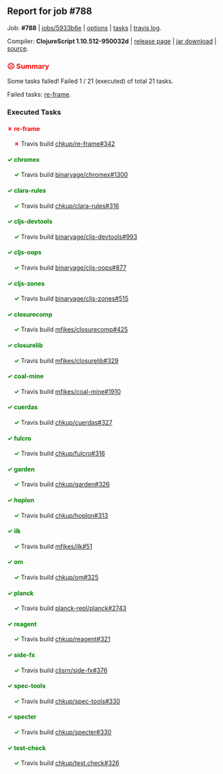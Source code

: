 ## Report for job #788

Job: **#788** | [jobs/5933b6e](https://github.com/cljs-oss/canary/commit/5933b6ee41a928ed484fb3b05a659982e8c80b81) | [options](options.edn) | [tasks](tasks.edn) | [travis log](https://travis-ci.org/cljs-oss/canary/builds/484569128).

Compiler: **ClojureScript 1.10.512-950032d** | [release page](https://github.com/cljs-oss/canary/releases/tag/r1.10.512-950032d) | [jar download](https://github.com/cljs-oss/canary/releases/download/r1.10.512-950032d/clojurescript-1.10.512-950032d.jar) | [source](https://github.com/clojure/clojurescript/commit/950032dba300451835c4c7c2a0c1c74ca6d0b49a).

### <b style='color:red'>☹ Summary</b>

Some tasks failed! Failed 1 / 21 (executed) of total 21 tasks.

Failed tasks: [re-frame](#-re-frame).

### Executed Tasks

#### <b style='color:red'>&#x2717; re-frame</b>
&nbsp;&nbsp;&nbsp;&nbsp;<b style='color:red'>&#x2717;</b> Travis build [chkup/re-frame#342](https://travis-ci.org/chkup/re-frame/builds/484570871)<br>

#### <b style='color:green'>&#x2713; chromex</b>
&nbsp;&nbsp;&nbsp;&nbsp;<b style='color:green'>&#x2713;</b> Travis build [binaryage/chromex#1300](https://travis-ci.org/binaryage/chromex/builds/484570620)<br>

#### <b style='color:green'>&#x2713; clara-rules</b>
&nbsp;&nbsp;&nbsp;&nbsp;<b style='color:green'>&#x2713;</b> Travis build [chkup/clara-rules#316](https://travis-ci.org/chkup/clara-rules/builds/484570624)<br>

#### <b style='color:green'>&#x2713; cljs-devtools</b>
&nbsp;&nbsp;&nbsp;&nbsp;<b style='color:green'>&#x2713;</b> Travis build [binaryage/cljs-devtools#993](https://travis-ci.org/binaryage/cljs-devtools/builds/484570628)<br>

#### <b style='color:green'>&#x2713; cljs-oops</b>
&nbsp;&nbsp;&nbsp;&nbsp;<b style='color:green'>&#x2713;</b> Travis build [binaryage/cljs-oops#877](https://travis-ci.org/binaryage/cljs-oops/builds/484570639)<br>

#### <b style='color:green'>&#x2713; cljs-zones</b>
&nbsp;&nbsp;&nbsp;&nbsp;<b style='color:green'>&#x2713;</b> Travis build [binaryage/cljs-zones#515](https://travis-ci.org/binaryage/cljs-zones/builds/484570651)<br>

#### <b style='color:green'>&#x2713; closurecomp</b>
&nbsp;&nbsp;&nbsp;&nbsp;<b style='color:green'>&#x2713;</b> Travis build [mfikes/closurecomp#425](https://travis-ci.org/mfikes/closurecomp/builds/484570655)<br>

#### <b style='color:green'>&#x2713; closurelib</b>
&nbsp;&nbsp;&nbsp;&nbsp;<b style='color:green'>&#x2713;</b> Travis build [mfikes/closurelib#329](https://travis-ci.org/mfikes/closurelib/builds/484570657)<br>

#### <b style='color:green'>&#x2713; coal-mine</b>
&nbsp;&nbsp;&nbsp;&nbsp;<b style='color:green'>&#x2713;</b> Travis build [mfikes/coal-mine#1910](https://travis-ci.org/mfikes/coal-mine/builds/484570668)<br>

#### <b style='color:green'>&#x2713; cuerdas</b>
&nbsp;&nbsp;&nbsp;&nbsp;<b style='color:green'>&#x2713;</b> Travis build [chkup/cuerdas#327](https://travis-ci.org/chkup/cuerdas/builds/484570674)<br>

#### <b style='color:green'>&#x2713; fulcro</b>
&nbsp;&nbsp;&nbsp;&nbsp;<b style='color:green'>&#x2713;</b> Travis build [chkup/fulcro#316](https://travis-ci.org/chkup/fulcro/builds/484570680)<br>

#### <b style='color:green'>&#x2713; garden</b>
&nbsp;&nbsp;&nbsp;&nbsp;<b style='color:green'>&#x2713;</b> Travis build [chkup/garden#326](https://travis-ci.org/chkup/garden/builds/484570682)<br>

#### <b style='color:green'>&#x2713; hoplon</b>
&nbsp;&nbsp;&nbsp;&nbsp;<b style='color:green'>&#x2713;</b> Travis build [chkup/hoplon#313](https://travis-ci.org/chkup/hoplon/builds/484570684)<br>

#### <b style='color:green'>&#x2713; ilk</b>
&nbsp;&nbsp;&nbsp;&nbsp;<b style='color:green'>&#x2713;</b> Travis build [mfikes/ilk#51](https://travis-ci.org/mfikes/ilk/builds/484570701)<br>

#### <b style='color:green'>&#x2713; om</b>
&nbsp;&nbsp;&nbsp;&nbsp;<b style='color:green'>&#x2713;</b> Travis build [chkup/om#325](https://travis-ci.org/chkup/om/builds/484570865)<br>

#### <b style='color:green'>&#x2713; planck</b>
&nbsp;&nbsp;&nbsp;&nbsp;<b style='color:green'>&#x2713;</b> Travis build [planck-repl/planck#2743](https://travis-ci.org/planck-repl/planck/builds/484570879)<br>

#### <b style='color:green'>&#x2713; reagent</b>
&nbsp;&nbsp;&nbsp;&nbsp;<b style='color:green'>&#x2713;</b> Travis build [chkup/reagent#321](https://travis-ci.org/chkup/reagent/builds/484570790)<br>

#### <b style='color:green'>&#x2713; side-fx</b>
&nbsp;&nbsp;&nbsp;&nbsp;<b style='color:green'>&#x2713;</b> Travis build [cljsrn/side-fx#376](https://travis-ci.org/cljsrn/side-fx/builds/484570782)<br>

#### <b style='color:green'>&#x2713; spec-tools</b>
&nbsp;&nbsp;&nbsp;&nbsp;<b style='color:green'>&#x2713;</b> Travis build [chkup/spec-tools#330](https://travis-ci.org/chkup/spec-tools/builds/484570835)<br>

#### <b style='color:green'>&#x2713; specter</b>
&nbsp;&nbsp;&nbsp;&nbsp;<b style='color:green'>&#x2713;</b> Travis build [chkup/specter#330](https://travis-ci.org/chkup/specter/builds/484570800)<br>

#### <b style='color:green'>&#x2713; test-check</b>
&nbsp;&nbsp;&nbsp;&nbsp;<b style='color:green'>&#x2713;</b> Travis build [chkup/test.check#326](https://travis-ci.org/chkup/test.check/builds/484570891)<br>
